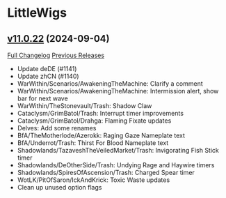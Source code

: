 # LittleWigs

## [v11.0.22](https://github.com/BigWigsMods/LittleWigs/tree/v11.0.22) (2024-09-04)
[Full Changelog](https://github.com/BigWigsMods/LittleWigs/compare/v11.0.21...v11.0.22) [Previous Releases](https://github.com/BigWigsMods/LittleWigs/releases)

- Update deDE (#1141)  
- Update zhCN (#1140)  
- WarWithin/Scenarios/AwakeningTheMachine: Clarify a comment  
- WarWithin/Scenarios/AwakeningTheMachine: Intermission alert, show bar for next wave  
- WarWithin/TheStonevault/Trash: Shadow Claw  
- Cataclysm/GrimBatol/Trash: Interrupt timer improvements  
- Cataclysm/GrimBatol/Drahga: Flaming Fixate updates  
- Delves: Add some renames  
- BfA/TheMotherlode/Azerokk: Raging Gaze Nameplate text  
- BfA/Underrot/Trash: Thirst For Blood Nameplate text  
- Shadowlands/TazaveshTheVeiledMarket/Trash: Invigorating Fish Stick timer  
- Shadowlands/DeOtherSide/Trash: Undying Rage and Haywire timers  
- Shadowlands/SpiresOfAscension/Trash: Charged Spear timer  
- WotLK/PitOfSaron/IckAndKrick: Toxic Waste updates  
- Clean up unused option flags  
